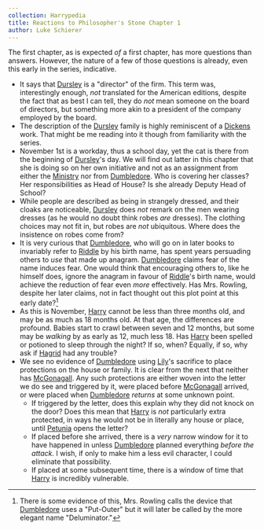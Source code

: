 ```yaml
---
collection: Harrypedia
title: Reactions to Philosopher's Stone Chapter 1
author: Luke Schierer
---
```


The first chapter, as is expected *of* a first chapter, has more questions than answers.  However, the nature of a few of those questions is already, even this early in the series, indicative. 

* It says that [Dursley][Vernon] is a "director" of the firm.  This term was, interestingly enough, *not* translated for the American editions, despite the fact that as best I can tell, they do *not* mean someone on the board of directors, but something more akin to a president of the company employed by the board.  
* The description of the [Dursley] family is highly reminiscent of a [Dickens] work.  That might be me reading into it though from familiarity with the series. 
* November 1st is a workday, thus a school day, yet the cat is there from the beginning of [Dursley][Vernon]'s day.  We will find out latter in this chapter that she is doing so on her own initiative and not as an assignment from either the [Ministry] nor from [Dumbledore].  Who is covering her classes?  Her responsibilities as Head of House?  Is she already Deputy Head of School? 
* While people are described as being in strangely dressed, and their cloaks are noticeable, [Dursley][Vernon] does *not* remark on the men wearing dresses (as he would no doubt think robes *are* dresses).  The clothing choices may not fit in, but robes are *not* ubiquitous.  Where does the insistence on robes come from? 
* It is very curious that [Dumbledore], who will go on in later books to invariably refer to [Riddle] by his birth name, has spent years persuading others to *use* that made up anagram.  [Dumbledore] claims fear of the name induces fear.  One would think that encouraging others to, like he himself does, ignore the anagram in favour of [Riddle]'s birth name, would achieve the reduction of fear even *more* effectively.  Has Mrs. Rowling, despite her later claims, not in fact thought out this plot point at this early date?[^240424-1]
* As this is November, [Harry] cannot be less than three months old, and may be as much as 18 months old. At that age, the differences are profound.  Babies start to crawl between seven and 12 months, but some may be *walking* by as early as 12, much less 18.  Has [Harry] been spelled or potioned to sleep through the night?  If so, when? Equally, if so, why ask if [Hagrid] had any trouble?
* We see no evidence of [Dumbledore] using [Lily]'s sacrifice to place protections on the house or family.  It is clear from the next that neither has [McGonagall].  Any such protections are either woven into the letter we do see and triggered by it, were placed before [McGonagall] arrived, or were placed when [Dumbledore] *returns* at some unknown point.
  * If triggered by the letter, does this explain why they did not knock on the door?  Does this mean that [Harry] is *not* particularly extra protected, in ways he would not be in literally any house or place, until [Petunia] opens the letter? 
  * If placed before she arrived, there is a *very* narrow window for it to have happened in unless [Dumbledore] planned everything *before the attack.*  I wish, if only to make him a less evil character, I could eliminate that possibility.
  * If placed at some subsequent time, there is a window of time that [Harry] is incredibly vulnerable. 

[Hagrid]: /Harrypedia/people/Hagrid/Rubeus/

[Dursley]: /Harrypedia/people/Dursley/

[Ministry]: /Harrypedia/culture/government/

[Petunia]: /Harrypedia/people/evans/petunia/

[McGonagall]: /Harrypedia/people/McGonagall/Minerva/

[Lily]: /Harrypedia/people/Evans/Lily_J./

[Harry]: /Harrypedia/people/Potter/Harry_James/

[Vernon]: /Harrypedia/people/Dursley/Vernon/

[Dickens]: https://en.wikipedia.org/wiki/Charles_Dickens

[Dumbledore]: /Harrypedia/people/Dumbledore/Albus_Percival_Wulfric_Brian/

[Riddle]: /Harrypedia/people/Riddle/Tom_Marvolo/

[^240424-1]: There is some evidence of this, Mrs. Rowling calls the device that [Dumbledore] uses a "Put-Outer" but it will later be called by the more elegant name "Deluminator."  